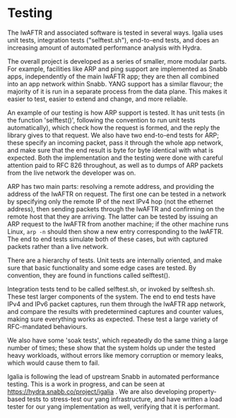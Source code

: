 # Testing

The lwAFTR and associated software is tested in several ways. Igalia uses unit
tests, integration tests ("selftest.sh"), end-to-end tests, and does an
increasing amount of automated performance analysis with Hydra.

The overall project is developed as a series of smaller, more modular parts.
For example, facilities like ARP and ping support are implemented as Snabb
apps, independently of the main lwAFTR app; they are then all combined into an
app network within Snabb. YANG support has a similar flavour; the majority of
it is run in a separate process from the data plane. This makes it easier to
test, easier to extend and change, and more reliable.

An example of our testing is how ARP support is tested. It has unit tests (in
the function 'selftest()', following the convention to run unit tests
automatically), which check how the request is formed, and the reply the library
gives to that request. We also have two end-to-end tests for ARP; these specify
an incoming packet, pass it through the whole app network, and make sure that
the end result is byte for byte identical with what is expected. Both the
implementation and the testing were done with careful attention paid to RFC 826
throughout, as well as to dumps of ARP packets from the live network the
developer was on.
  
ARP has two main parts: resolving a remote address, and providing the address of
the lwAFTR on request. The first one can be tested in a network by specifying
only the remote IP of the next IPv4 hop (not the ethernet address), then sending
packets through the lwAFTR and confirming on the remote host that they are
arriving. The latter can be tested by issuing an ARP request to the lwAFTR from
another machine; if the other machine runs Linux, `arp -n` should then show a
new entry corresponding to the lwAFTR.  The end to end tests simulate both of
these cases, but with captured packets rather than a live network.

There are a hierarchy of tests. Unit tests are internally oriented, and make
sure that basic functionality and some edge cases are tested. By convention,
they are found in functions called selftest().

Integration tests tend to be called selftest.sh, or invoked by selftesh.sh.
These test larger components of the system. The end to end tests have IPv4 and
IPv6 packet captures, run them through the lwAFTR app network, and compare the
results with predetermined captures and counter values, making sure everything
works as expected. These test a large variety of RFC-mandated behaviours.

We also have some 'soak tests', which repeatedly do the same thing a large
number of times; these show that the system holds up under the tested heavy
workloads, without errors like memory corruption or memory leaks, which would
cause them to fail.

Igalia is following the lead of upstream Snabb in automated performance testing.
This is a work in progress, and can be seen at
https://hydra.snabb.co/project/igalia . We are also developing property-based
tests to stress-test our yang infrastructure, and have written a load tester for
our yang implementation as well, verifying that it is performant.
